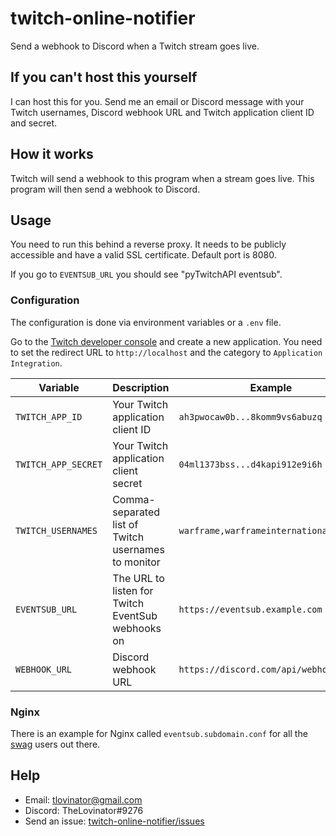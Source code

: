 # twitch-online-notifier

Send a webhook to Discord when a Twitch stream goes live.

## If you can't host this yourself

I can host this for you. Send me an email or Discord message with your Twitch usernames, Discord webhook URL and Twitch application client ID and secret.

## How it works

Twitch will send a webhook to this program when a stream goes live. This program will then send a webhook to Discord.

## Usage

You need to run this behind a reverse proxy. It needs to be publicly accessible and have a valid SSL certificate. Default port is 8080.

If you go to `EVENTSUB_URL` you should see "pyTwitchAPI eventsub".

### Configuration

The configuration is done via environment variables or a `.env` file.

Go to the [Twitch developer console](https://dev.twitch.tv/console/apps) and create a new application. You need to set the redirect URL to `http://localhost` and the category to `Application Integration`.

| Variable | Description | Example |
|----------|-------------| ------- |
| `TWITCH_APP_ID` | Your Twitch application client ID | `ah3pwocaw0b...8komm9vs6abuzq` |
| `TWITCH_APP_SECRET` | Your Twitch application client secret | `04ml1373bss...d4kapi912e9i6h` |
| `TWITCH_USERNAMES` | Comma-separated list of Twitch usernames to monitor | `warframe,warframeinternational` |
| `EVENTSUB_URL` | The URL to listen for Twitch EventSub webhooks on | `https://eventsub.example.com` |
| `WEBHOOK_URL` | Discord webhook URL | `https://discord.com/api/webhooks/...` |

### Nginx

There is an example for Nginx called `eventsub.subdomain.conf` for all
the [swag](https://github.com/linuxserver/docker-swag) users out there.

## Help

- Email: tlovinator@gmail.com
- Discord: TheLovinator#9276
- Send an issue: [twitch-online-notifier/issues](https://github.com/TheLovinator1/twitch-online-notifier/issues)
